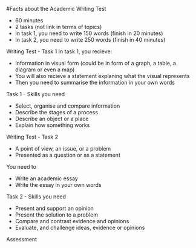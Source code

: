 #Facts about the Academic Writing Test
* 60 minutes
* 2 tasks (not link in terms of topics)
* In task 1, you need to write 150 words (finish in 20 minutes)
* In task 2, you need to write 250 words (finish in 40 minutes)

Writing Test - Task 1
In task 1, you recieve:
* Information in visual form (could be in form of a graph, a table, a diagram or even a map)
* You will also recieve a statement explaning what the visual represents
* Then you need to summarise the information in your own words

Task 1 - Skills you need
* Select, organise and compare information
* Describe the stages of a process
* Describe an object or a place
* Explain how something works

Writing Test - Task 2
* A point of view, an issue, or a problem
* Presented as a question or as a statement

You need to
* Write an academic essay
* Write the essay in your own words

Task 2 - Skills you need
* Present and support an opinion
* Present the solution to a problem
* Compare and contrast evidence and opinions
* Evaluate, and challenge ideas, evidence or opinions

Assessment
